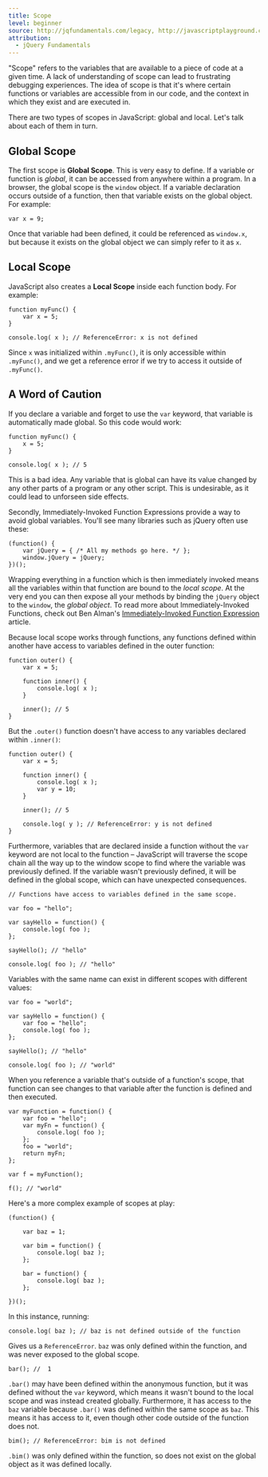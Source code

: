 ```yaml
---
title: Scope
level: beginner
source: http://jqfundamentals.com/legacy, http://javascriptplayground.com/blog/2012/04/javascript-variable-scope-this
attribution:
  - jQuery Fundamentals
---
```


"Scope" refers to the variables that are available to a piece of code at a given time. A lack of understanding of scope can lead to frustrating debugging experiences. The idea of scope is that it's where certain functions or variables are accessible from in our code, and the context in which they exist and are executed in.

There are two types of scopes in JavaScript: global and local. Let's talk about each of them in turn.

## Global Scope

The first scope is __Global Scope__. This is very easy to define. If a variable or function is _global_, it can be accessed from anywhere within a program. In a browser, the global scope is the `window` object. If a variable declaration occurs outside of a function, then that variable exists on the global object. For example:

```
var x = 9;
```

Once that variable had been defined, it could be referenced as `window.x`, but because it exists on the global object we can simply refer to it as `x`.

## Local Scope

JavaScript also creates a __Local Scope__ inside each function body. For example:

```
function myFunc() {
	var x = 5;
}

console.log( x ); // ReferenceError: x is not defined
```

Since `x` was initialized within `.myFunc()`, it is only accessible within `.myFunc()`, and we get a reference error if we try to access it outside of `.myFunc()`.

## A Word of Caution

If you declare a variable and forget to use the `var` keyword, that variable is automatically made global. So this code would work:

```
function myFunc() {
	x = 5;
}

console.log( x ); // 5
```

This is a bad idea. Any variable that is global can have its value changed by any other parts of a program or any other script. This is undesirable, as it could lead to unforseen side effects.

Secondly, Immediately-Invoked Function Expressions provide a way to avoid global variables. You'll see many libraries such as  jQuery often use these:

```
(function() {
	var jQuery = { /* All my methods go here. */ };
	window.jQuery = jQuery;
})();
```

Wrapping everything in a function which is then immediately invoked means all the variables within that function are bound to the _local scope_. At the very end you can then expose all your methods by binding the `jQuery` object to the `window`, the _global object_. To read more about Immediately-Invoked Functions, check out Ben Alman's [Immediately-Invoked Function Expression](http://benalman.com/news/2010/11/immediately-invoked-function-expression/) article.

Because local scope works through functions, any functions defined within another have access to variables defined in the outer function:

```
function outer() {
	var x = 5;

	function inner() {
		console.log( x );
	}

	inner(); // 5
}
```

But the `.outer()` function doesn't have access to any variables declared within `.inner()`:

```
function outer() {
	var x = 5;

	function inner() {
		console.log( x );
		var y = 10;
	}

	inner(); // 5

	console.log( y ); // ReferenceError: y is not defined
}
```

Furthermore, variables that are declared inside a function without the `var` keyword are not local to the function – JavaScript will traverse the scope chain all the way up to the window scope to find where the variable was previously defined. If the variable wasn't previously defined, it will be defined in the global scope, which can have unexpected consequences.

```
// Functions have access to variables defined in the same scope.

var foo = "hello";

var sayHello = function() {
	console.log( foo );
};

sayHello(); // "hello"

console.log( foo ); // "hello"
```

Variables with the same name can exist in different scopes with different values:

```
var foo = "world";

var sayHello = function() {
	var foo = "hello";
	console.log( foo );
};

sayHello(); // "hello"

console.log( foo ); // "world"
```

When you reference a variable that's outside of a function's scope, that function can see changes to that variable after the function is defined and then executed.

```
var myFunction = function() {
	var foo = "hello";
	var myFn = function() {
		console.log( foo );
	};
	foo = "world";
	return myFn;
};

var f = myFunction();

f(); // "world"
```

Here's a more complex example of scopes at play:

```
(function() {

	var baz = 1;

	var bim = function() {
		console.log( baz );
	};

	bar = function() {
		console.log( baz );
	};

})();
```
In this instance, running:

```
console.log( baz ); // baz is not defined outside of the function
```

Gives us a `ReferenceError`. `baz` was only defined within the function, and was never exposed to the global scope.

```
bar(); //  1
```

`.bar()` may have been defined within the anonymous function, but it was defined without the `var` keyword, which means it wasn't bound to the local scope and was instead created globally. Furthermore, it has access to the `baz` variable because `.bar()` was defined within the same scope as `baz`. This means it has access to it, even though other code outside of the function does not.


```
bim(); // ReferenceError: bim is not defined
```

`.bim()` was only defined within the function, so does not exist on the global object as it was defined locally.
